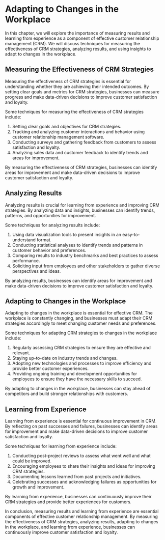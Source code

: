 Adapting to Changes in the Workplace
===============================================================================================

In this chapter, we will explore the importance of measuring results and learning from experience as a component of effective customer relationship management (CRM). We will discuss techniques for measuring the effectiveness of CRM strategies, analyzing results, and using insights to adapt to changes in the workplace.

Measuring the Effectiveness of CRM Strategies
---------------------------------------------

Measuring the effectiveness of CRM strategies is essential for understanding whether they are achieving their intended outcomes. By setting clear goals and metrics for CRM strategies, businesses can measure progress and make data-driven decisions to improve customer satisfaction and loyalty.

Some techniques for measuring the effectiveness of CRM strategies include:

1. Setting clear goals and objectives for CRM strategies.
2. Tracking and analyzing customer interactions and behavior using customer relationship management software.
3. Conducting surveys and gathering feedback from customers to assess satisfaction and loyalty.
4. Analyzing sales data and customer feedback to identify trends and areas for improvement.

By measuring the effectiveness of CRM strategies, businesses can identify areas for improvement and make data-driven decisions to improve customer satisfaction and loyalty.

Analyzing Results
-----------------

Analyzing results is crucial for learning from experience and improving CRM strategies. By analyzing data and insights, businesses can identify trends, patterns, and opportunities for improvement.

Some techniques for analyzing results include:

1. Using data visualization tools to present insights in an easy-to-understand format.
2. Conducting statistical analyses to identify trends and patterns in customer behavior and preferences.
3. Comparing results to industry benchmarks and best practices to assess performance.
4. Soliciting input from employees and other stakeholders to gather diverse perspectives and ideas.

By analyzing results, businesses can identify areas for improvement and make data-driven decisions to improve customer satisfaction and loyalty.

Adapting to Changes in the Workplace
------------------------------------

Adapting to changes in the workplace is essential for effective CRM. The workplace is constantly changing, and businesses must adapt their CRM strategies accordingly to meet changing customer needs and preferences.

Some techniques for adapting CRM strategies to changes in the workplace include:

1. Regularly assessing CRM strategies to ensure they are effective and relevant.
2. Staying up-to-date on industry trends and changes.
3. Adopting new technologies and processes to improve efficiency and provide better customer experiences.
4. Providing ongoing training and development opportunities for employees to ensure they have the necessary skills to succeed.

By adapting to changes in the workplace, businesses can stay ahead of competitors and build stronger relationships with customers.

Learning from Experience
------------------------

Learning from experience is essential for continuous improvement in CRM. By reflecting on past successes and failures, businesses can identify areas for improvement and make data-driven decisions to improve customer satisfaction and loyalty.

Some techniques for learning from experience include:

1. Conducting post-project reviews to assess what went well and what could be improved.
2. Encouraging employees to share their insights and ideas for improving CRM strategies.
3. Documenting lessons learned from past projects and initiatives.
4. Celebrating successes and acknowledging failures as opportunities for growth and improvement.

By learning from experience, businesses can continuously improve their CRM strategies and provide better experiences for customers.

In conclusion, measuring results and learning from experience are essential components of effective customer relationship management. By measuring the effectiveness of CRM strategies, analyzing results, adapting to changes in the workplace, and learning from experience, businesses can continuously improve customer satisfaction and loyalty.
